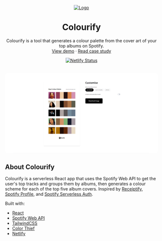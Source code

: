 <div align="center">
  <a href="https://github.com/github_username/repo_name">
    <img src="./public/images/favicon.ico" alt="Logo" width="80" height="80">
  </a>
  <h1>Colourify</h1>
  <p>
    Colourify is a tool that generates a colour palette from the cover art of your top albums on Spotify.
    <br />
    <a href="https://mycolourify.netlify.app/">View demo</a>
    ·
    <a href="https://natalieayuba.github.io/projects/colourify">Read case study</a>
  </p>
  <a href="https://app.netlify.com/sites/mycolourify/deploys">
    <img alt="Netlify Status" src="https://api.netlify.com/api/v1/badges/f9456101-3782-4a92-9b67-dbe786fba204/deploy-status">
  </a>
  <br />
  <br />
  <img src="https://raw.githubusercontent.com/natalieayuba/colourify/main/public/images/og-image.png" alt="Colourify Preview" style="border-radius:8px; margin-top:16px;" />
</div>

## About Colourify
Colourify is a serverless React app that uses the Spotify Web API to get the user's top tracks and groups them by albums, then generates a colour scheme for each of the top five album covers. Inspired by [Receiptify](https://github.com/michellexliu/receiptify), [Spotify Profile](https://github.com/bchiang7/spotify-profile), and [Spotify Serverless Auth](https://github.com/JonoMacC/serverless-spotify-auth).

Built with:

- [React](https://react.dev/)
- [Spotify Web API](https://developer.spotify.com/documentation/web-api/)
- [TailwindCSS](https://tailwindcss.com/)
- [Color Thief](https://lokeshdhakar.com/projects/color-thief/)
- [Netlify](https://www.netlify.com/)
